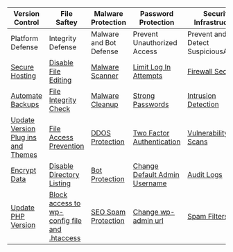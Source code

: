 |Version Control| File Saftey | Malware Protection | Password Protection |Security Infrastructure | SystemHardening |              
| -------------------------- | ----------- | ------------------ | ------------------- | ----------------------- | ---------------- |
|Platform Defense|Integrity Defense|Malware and Bot Defense|Prevent Unauthorized Access|Prevent and Detect SuspiciousActivity|Configuration Best Practices|
|[Secure Hosting](https://www.bluehost.com)|[Disable File Editing](https://www.wpbeginner.com/wp-tutorials/disable-directory-browsing-wordpress/)|[Malware Scanner](https://wordpress.org/plugins/wordfence/)|[Limit Log In Attempts](https://github.com/FullstackAcademy/wordpress-defense-matrix/blob/master/Limit%20Login%20Attempts.pdf)|[Firewall Security](https://sucuri.net/website-firewall/)|[Disable Arbitrary PHP Execution](https://www.malcare.com/blog/disable-php-execution-directory-browsing/)|
| [Automate Backups](https://wordpress.org/plugins/updraftplus/)  |[File Integrity Check](https://www.wpwhitesecurity.com/wordpress-plugins/website-file-changes-monitor/)|[Malware Cleanup](https://www.malcare.com/)|[Strong Passwords](https://www.wpwhitesecurity.com/wordpress-plugins/password-policy-manager-wordpress/)|[Intrusion Detection](https://en-gb.wordpress.org/plugins/wp-security-audit-log/)|[Change Security Keys](https://www.malcare.com/blog/wordpress-hardening/)
|[Update Version Plug ins and Themes](https://wordpress.org/plugins/stops-core-theme-and-plugin-updates/)| [File Access Prevention](https://wordpress.org/plugins/prevent-direct-access/)|[DDOS Protection](https://www.cloudflare.com/ddos/)|[Two Factor Authentication](https://wordpress.org/plugins/two-factor-authentication/)|[Vulnerability Scans](https://wpsec.com/)|[Change Databse Table Prefix Name](https://wordpress.org/plugins/wp-prefix-changer/)|
[Encrypt Data](https://www.wpbeginner.com/beginners-guide/how-to-get-a-free-ssl-certificate-for-your-wordpress-website/)|[Disable Directory Listing](https://github.com/FullstackAcademy/wordpress-defense-matrix/blob/master/WordPress%20Defense%20Matrix%20Files/Disable%20Theme%20Editor.pdf)|[Bot Protection](https://wordpress.org/plugins/stopbadbots/)|[Change Default Admin Username](https://www.enginethemes.com/change-wordpress-admin-username/)|[Audit Logs](https://en-gb.wordpress.org/plugins/wp-security-audit-log/)|[Logout Inactive Users](https://wordpress.org/plugins/inactive-logout/)|
|[Update PHP Version](https://wordpress.org/support/update-php/)|[Block access to wp-config file and .htaccess](https://www.malcare.com/blog/how-to-restrict-access-to-wordpress-files-using-htaccess/)|[SEO Spam Protection](https://wordpress.org/plugins/cleantalk-spam-protect/) |[Change wp-admin url](https://wordpress.org/plugins/wps-hide-login/) |[Spam Filters](https://www.wpbeginner.com/beginners-guide/akismet-101-guide-for-all-wordpress-users/)|[Hide Version Number](https://www.wpmyweb.com/how-to/remove-wordpress-version.html)| 
